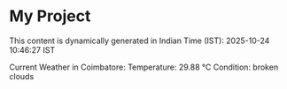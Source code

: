 # My Project

This content is dynamically generated in Indian Time (IST): 2025-10-24 10:46:27 IST


Current Weather in Coimbatore:
Temperature: 29.88 °C
Condition: broken clouds
